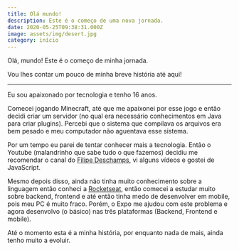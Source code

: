 ```yaml
---
title: Olá mundo!
description: Este é o começo de uma nova jornada.
date: 2020-05-25T09:38:31.000Z
image: assets/img/desert.jpg
category: início
---
```

[1]: https://youtube.com/rocketseat

Olá, mundo! Este é o começo de minha jornada.

Vou lhes contar um pouco de minha breve história até aqui!

---

Eu sou apaixonado por tecnologia e tenho 16 anos.

Comecei jogando Minecraft, até que me apaixonei por esse jogo e então decidi criar um servidor (no qual era necessário conhecimentos em Java para criar plugins). Percebi que o sistema que compilava os arquivos era bem pesado e meu computador não aguentava esse sistema.

Por um tempo eu parei de tentar conhecer mais a tecnologia. Então o Youtube (malandrinho que sabe tudo o que fazemos) decidiu me recomendar o canal do [Filipe Deschamps](https://www.youtube.com/filipedeschamps "Canal do Deschamps"), vi alguns vídeos e gostei de JavaScript.

Mesmo depois disso, ainda não tinha muito conhecimento sobre a linguagem então conheci a [Rocketseat](1), então comecei a estudar muito sobre backend, frontend e até então tinha medo de desenvolver em mobile, pois meu PC é muito fraco. Porém, o Expo me ajudou com este problema e agora desenvolvo (o básico) nas três plataformas (Backend, Frontend e mobile).

Até o momento esta é a minha história, por enquanto nada de mais, ainda tenho muito a evoluir.